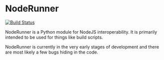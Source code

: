 NodeRunner
===========

[![Build Status](https://travis-ci.org/williamhogman/noderunner.png)](https://travis-ci.org/williamhogman/noderunner)

NodeRunner is a Python module for NodeJS interoperability. It is
primarily intended to be used for things like build scripts.

NodeRunner is currently in the very early stages of development and
there are most likely a few bugs hiding in the code.